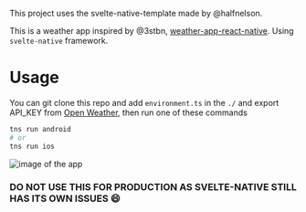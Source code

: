 This project uses the svelte-native-template made by @halfnelson.

This is a weather app inspired by @3stbn, [weather-app-react-native](https://github.com/3stbn/weather-app-react-native). Using `svelte-native` framework. 

# Usage

You can git clone this repo and add `environment.ts` in the `./` and export API_KEY from [Open Weather](https://openweathermap.org/), then run one of these commands

```bash
tns run android
# or
tns run ios
```
![image of the app](https://raw.githubusercontent.com/ravi0the0sun/weather-app-svelte-native/master/img/test.gif)
### DO NOT USE THIS FOR PRODUCTION AS SVELTE-NATIVE STILL HAS ITS OWN ISSUES :smile:
